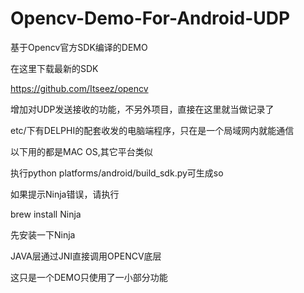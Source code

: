 # Opencv-Demo-For-Android-UDP


基于Opencv官方SDK编译的DEMO


在这里下载最新的SDK


https://github.com/Itseez/opencv


增加对UDP发送接收的功能，不另外项目，直接在这里就当做记录了


etc/下有DELPHI的配套收发的电脑端程序，只在是一个局域网内就能通信


以下用的都是MAC OS,其它平台类似


执行python platforms/android/build_sdk.py可生成so


如果提示Ninja错误，请执行


brew install Ninja


先安装一下Ninja


JAVA层通过JNI直接调用OPENCV底层


这只是一个DEMO只使用了一小部分功能
